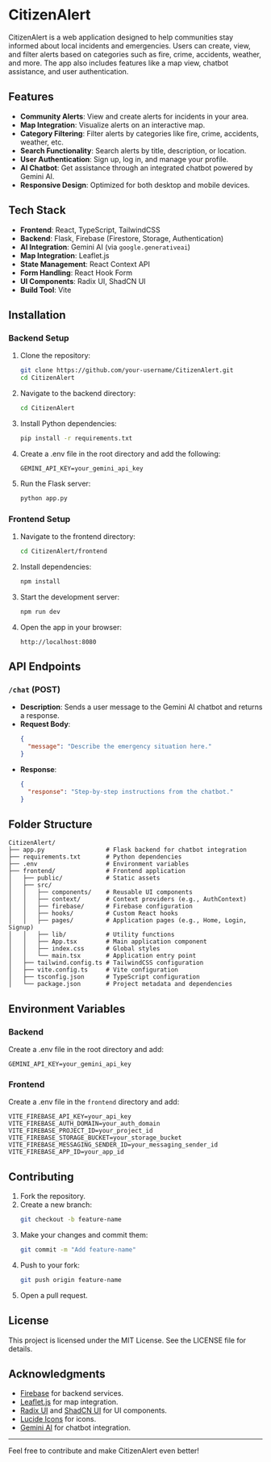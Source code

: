  # CitizenAlert

CitizenAlert is a web application designed to help communities stay informed about local incidents and emergencies. Users can create, view, and filter alerts based on categories such as fire, crime, accidents, weather, and more. The app also includes features like a map view, chatbot assistance, and user authentication.

## Features

- **Community Alerts**: View and create alerts for incidents in your area.
- **Map Integration**: Visualize alerts on an interactive map.
- **Category Filtering**: Filter alerts by categories like fire, crime, accidents, weather, etc.
- **Search Functionality**: Search alerts by title, description, or location.
- **User Authentication**: Sign up, log in, and manage your profile.
- **AI Chatbot**: Get assistance through an integrated chatbot powered by Gemini AI.
- **Responsive Design**: Optimized for both desktop and mobile devices.

## Tech Stack

- **Frontend**: React, TypeScript, TailwindCSS
- **Backend**: Flask, Firebase (Firestore, Storage, Authentication)
- **AI Integration**: Gemini AI (via `google.generativeai`)
- **Map Integration**: Leaflet.js
- **State Management**: React Context API
- **Form Handling**: React Hook Form
- **UI Components**: Radix UI, ShadCN UI
- **Build Tool**: Vite

## Installation

### Backend Setup

1. Clone the repository:
   ```bash
   git clone https://github.com/your-username/CitizenAlert.git
   cd CitizenAlert
   ```

2. Navigate to the backend directory:
   ```bash
   cd CitizenAlert
   ```

3. Install Python dependencies:
   ```bash
   pip install -r requirements.txt
   ```

4. Create a .env file in the root directory and add the following:
   ```env
   GEMINI_API_KEY=your_gemini_api_key
   ```

5. Run the Flask server:
   ```bash
   python app.py
   ```

### Frontend Setup

1. Navigate to the frontend directory:
   ```bash
   cd CitizenAlert/frontend
   ```

2. Install dependencies:
   ```bash
   npm install
   ```

3. Start the development server:
   ```bash
   npm run dev
   ```

4. Open the app in your browser:
   ```
   http://localhost:8080
   ```

## API Endpoints

### `/chat` (POST)
- **Description**: Sends a user message to the Gemini AI chatbot and returns a response.
- **Request Body**:
  ```json
  {
    "message": "Describe the emergency situation here."
  }
  ```
- **Response**:
  ```json
  {
    "response": "Step-by-step instructions from the chatbot."
  }
  ```

## Folder Structure

```
CitizenAlert/
├── app.py                 # Flask backend for chatbot integration
├── requirements.txt       # Python dependencies
├── .env                   # Environment variables
├── frontend/              # Frontend application
│   ├── public/            # Static assets
│   ├── src/
│   │   ├── components/    # Reusable UI components
│   │   ├── context/       # Context providers (e.g., AuthContext)
│   │   ├── firebase/      # Firebase configuration
│   │   ├── hooks/         # Custom React hooks
│   │   ├── pages/         # Application pages (e.g., Home, Login, Signup)
│   │   ├── lib/           # Utility functions
│   │   ├── App.tsx        # Main application component
│   │   ├── index.css      # Global styles
│   │   └── main.tsx       # Application entry point
│   ├── tailwind.config.ts # TailwindCSS configuration
│   ├── vite.config.ts     # Vite configuration
│   ├── tsconfig.json      # TypeScript configuration
│   └── package.json       # Project metadata and dependencies
```

## Environment Variables

### Backend
Create a .env file in the root directory and add:
```env
GEMINI_API_KEY=your_gemini_api_key
```

### Frontend
Create a .env file in the `frontend` directory and add:
```env
VITE_FIREBASE_API_KEY=your_api_key
VITE_FIREBASE_AUTH_DOMAIN=your_auth_domain
VITE_FIREBASE_PROJECT_ID=your_project_id
VITE_FIREBASE_STORAGE_BUCKET=your_storage_bucket
VITE_FIREBASE_MESSAGING_SENDER_ID=your_messaging_sender_id
VITE_FIREBASE_APP_ID=your_app_id
```

## Contributing

1. Fork the repository.
2. Create a new branch:
   ```bash
   git checkout -b feature-name
   ```
3. Make your changes and commit them:
   ```bash
   git commit -m "Add feature-name"
   ```
4. Push to your fork:
   ```bash
   git push origin feature-name
   ```
5. Open a pull request.

## License

This project is licensed under the MIT License. See the LICENSE file for details.

## Acknowledgments

- [Firebase](https://firebase.google.com/) for backend services.
- [Leaflet.js](https://leafletjs.com/) for map integration.
- [Radix UI](https://www.radix-ui.com/) and [ShadCN UI](https://ui.shadcn.com/) for UI components.
- [Lucide Icons](https://lucide.dev/) for icons.
- [Gemini AI](https://ai.google/) for chatbot integration.

---

Feel free to contribute and make CitizenAlert even better!
